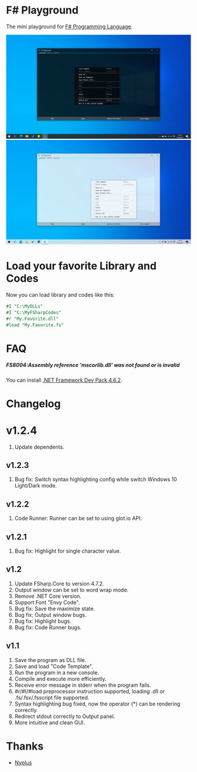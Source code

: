 # F# Playground
The mini playground for [F# Programming Language](fsharp.org).    

![DarkMode](Screenshots/DarkMode.png)
![LightMode](Screenshots/LightMode.png)

# Load your favorite Library and Codes
Now you can load library and codes like this:
```fsharp
#I "C:\MyDLLs"
#I "C:\MyFSharpCodes"
#r "My.Favorite.dll"
#load "My.Favorite.fs"
```

# FAQ
##### FS8004:Assembly reference 'mscorlib.dll' was not found or is invalid
You can install 
[.NET Framework Dev Pack 4.6.2](https://dotnet.microsoft.com/download/dotnet-framework/thank-you/net462-developer-pack-offline-installer).

# Changelog

# v1.2.4
1. Update dependents.

## v1.2.3
1. Bug fix: Switch syntax highlighting config while switch Windows 10 Light/Dark mode.

## v1.2.2
1. Code Runner: Runner can be set to using glot.io API.

## v1.2.1
1. Bug fix: Highlight for single character value.

## v1.2
1. Update FSharp.Core to version 4.7.2.
1. Output window can be set to word wrap mode.
1. Remove .NET Core version.
1. Support Font "Envy Code".
1. Bug fix: Save the maximize state.
1. Bug fix: Output window bugs.
1. Bug fix: Highlight bugs.
1. Bug fix: Code Runner bugs.


## v1.1
1. Save the program as DLL file.
1. Save and load "Code Template".
1. Run the program in a new console.
1. Compile and execute more efficiently.
1. Receive error message in stderr when the program fails.
1. \#r/#I/#load preprocessor instruction supported, loading .dll or .fs/.fsx/.fsscript file supported.
1. Syntax highlighting bug fixed, now the operator (*) can be rendering correctly.
1. Redirect stdout correctly to Output panel.
1. More intuitive and clean GUI.

# Thanks
* [Nyplus](https://github.com/hrukalive)
